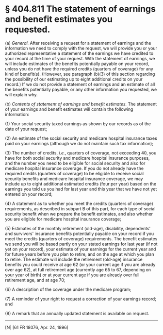# § 404.811   The statement of earnings and benefit estimates you requested.

(a) *General.* After receiving a request for a statement of earnings and the information we need to comply with the request, we will provide you or your authorized representative a statement of the earnings we have credited to your record at the time of your request. With the statement of earnings, we will include estimates of the benefits potentially payable on your record, unless you do not have the required credits (quarters of coverage) for any kind of benefit(s). (However, see paragraph (b)(3) of this section regarding the possibility of our estimating up to eight additional credits on your record.) If we do not provide a statement of earnings and an estimate of all the benefits potentially payable, or any other information you requested, we will explain why.


(b) *Contents of statement of earnings and benefit estimates.* The statement of your earnings and benefit estimates will contain the following information:


(1) Your social security taxed earnings as shown by our records as of the date of your request;


(2) An estimate of the social security and medicare hospital insurance taxes paid on your earnings (although we do not maintain such tax information);


(3) The number of credits, *i.e.*, quarters of coverage, not exceeding 40, you have for both social security and medicare hospital insurance purposes, and the number you need to be eligible for social security and also for medicare hospital insurance coverage. If you do not already have the required credits (quarters of coverage) to be eligible to receive social security benefits and medicare hospital insurance coverage, we may include up to eight additional estimated credits (four per year) based on the earnings you told us you had for last year and this year that we have not yet entered on your record;


(4) A statement as to whether you meet the credits (quarters of coverage) requirements, as described in subpart B of this part, for each type of social security benefit when we prepare the benefit estimates, and also whether you are eligible for medicare hospital insurance coverage;


(5) Estimates of the monthly retirement (old-age), disability, dependents' and survivors' insurance benefits potentially payable on your record if you meet the credits (quarters of coverage) requirements. The benefit estimates we send you will be based partly on your stated earnings for last year (if not yet on your record), your estimate of your earnings for the current year and for future years before you plan to retire, and on the age at which you plan to retire. The estimate will include the retirement (old-age) insurance benefits you could receive at age 62 (or your current age if you are already over age 62), at full retirement age (currently age 65 to 67, depending on your year of birth) or at your current age if you are already over full retirement age, and at age 70;


(6) A description of the coverage under the medicare program;


(7) A reminder of your right to request a correction of your earnings record; and


(8) A remark that an annually updated statement is available on request.



---

[N] [61 FR 18076, Apr. 24, 1996]




